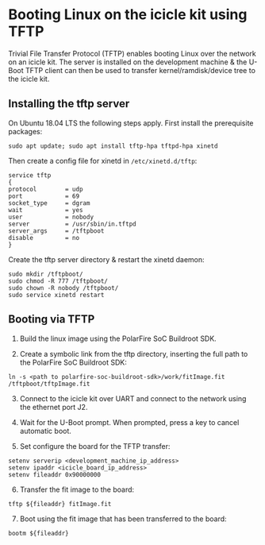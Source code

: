 # Booting Linux on the icicle kit using TFTP
Trivial File Transfer Protocol (TFTP) enables booting Linux over the network on an icicle kit. The server is installed on the development machine & the U-Boot TFTP client can then be used to transfer kernel/ramdisk/device tree to the icicle kit.

## Installing the tftp server

On Ubuntu 18.04 LTS the following steps apply. First install the prerequisite packages:
```
sudo apt update; sudo apt install tftp-hpa tftpd-hpa xinetd
```
Then create a config file for xinetd in `/etc/xinetd.d/tftp`:
```
service tftp
{
protocol        = udp
port            = 69
socket_type     = dgram
wait            = yes
user            = nobody
server          = /usr/sbin/in.tftpd
server_args     = /tftpboot
disable         = no
}
```
Create the tftp server directory & restart the xinetd daemon:
```
sudo mkdir /tftpboot/
sudo chmod -R 777 /tftpboot/
sudo chown -R nobody /tftpboot/
sudo service xinetd restart
```

## Booting via TFTP

1. Build the linux image using the PolarFire SoC Buildroot SDK.

2. Create a symbolic link from the tftp directory, inserting the full path to the PolarFire SoC Buildroot SDK:
```
ln -s <path to polarfire-soc-buildroot-sdk>/work/fitImage.fit /tftpboot/tftpImage.fit
```

3. Connect to the icicle kit over UART and connect to the network using the ethernet port J2. 

4. Wait for the U-Boot prompt. When prompted, press a key to cancel automatic boot.

5. Set configure the board for the TFTP transfer:
```
setenv serverip <development_machine_ip_address>
setenv ipaddr <icicle_board_ip_address>
setenv fileaddr 0x90000000
```

6. Transfer the fit image to the board:
```
tftp ${fileaddr} fitImage.fit
```

7. Boot using the fit image that has been transferred to the board:
```
bootm ${fileaddr}
```
